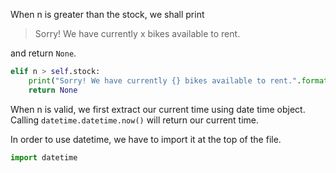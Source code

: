 <!--title={Rent Bikes: When n is greater than the stock}-->

<!--badges={Python:18}-->

<!--concepts={None Keyword}-->

When n is greater than the stock, we shall print 

> Sorry! We have currently x bikes available to rent.

and return `None`.

```python
elif n > self.stock:
    print("Sorry! We have currently {} bikes available to rent.".format(self.stock)) 
    return None
```

When n is valid, we first extract our current time using date time object. Calling `datetime.datetime.now()`  will return our current time.

In order to use datetime, we have to import it at the top of the file.

```python
import datetime
```

